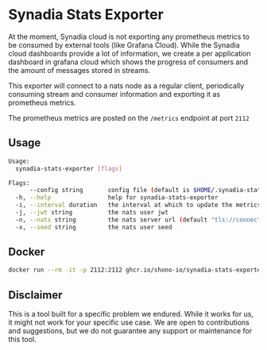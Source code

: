 # Synadia Stats Exporter
At the moment, Synadia cloud is not exporting any prometheus metrics to be consumed
by external tools (like Grafana Cloud). While the Synadia cloud dashboards provide 
a lot of information, we create a per application dashboard in grafana cloud which
shows the progress of consumers and the amount of messages stored in streams.

This exporter will connect to a nats node as a regular client, periodically
consuming stream and consumer information and exporting it as prometheus metrics.

The prometheus metrics are posted on the `/metrics` endpoint at port `2112`

## Usage
```bash
Usage:
  synadia-stats-exporter [flags]

Flags:
      --config string       config file (default is $HOME/.synadia-stats-exporter.yaml)
  -h, --help                help for synadia-stats-exporter
  -i, --interval duration   the interval at which to update the metrics (default 5s)
  -j, --jwt string          the nats user jwt
  -n, --nats string         the nats server url (default "tls://connect.ngs.global")
  -x, --seed string         the nats user seed
```

## Docker
```bash
docker run --rm -it -p 2112:2112 ghcr.io/shono-io/synadia-stats-exporter:main --jwt "<jwt>" --seed "<seed>"
```

## Disclaimer
This is a tool built for a specific problem we endured. While it works for us, it might not work for your
specific use case. We are open to contributions and suggestions, but we do not guarantee any support or
maintenance for this tool.